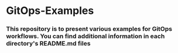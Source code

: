 # GitOps-Examples

### This repository is to present various examples for GitOps workflows. You can find additional information in each directory's README.md files
